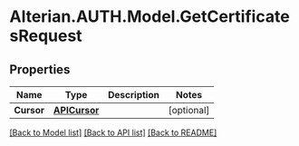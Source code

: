 # Alterian.AUTH.Model.GetCertificatesRequest

## Properties

Name | Type | Description | Notes
------------ | ------------- | ------------- | -------------
**Cursor** | [**APICursor**](APICursor.md) |  | [optional] 

[[Back to Model list]](../README.md#documentation-for-models) [[Back to API list]](../README.md#documentation-for-api-endpoints) [[Back to README]](../README.md)

